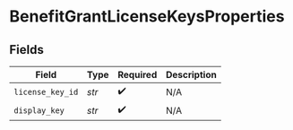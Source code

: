 # BenefitGrantLicenseKeysProperties


## Fields

| Field              | Type               | Required           | Description        |
| ------------------ | ------------------ | ------------------ | ------------------ |
| `license_key_id`   | *str*              | :heavy_check_mark: | N/A                |
| `display_key`      | *str*              | :heavy_check_mark: | N/A                |